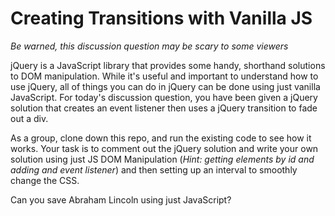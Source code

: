 # Creating Transitions with Vanilla JS

_*Be warned, this discussion question may be scary to some viewers*_

jQuery is a JavaScript library that provides some handy, shorthand solutions to DOM manipulation.  While it's useful and important to understand how to use jQuery, all of things you can do in jQuery can be done using just vanilla JavaScript.  For today's discussion question, you have been given a jQuery solution that creates an event listener then uses a jQuery transition to fade out a div.

As a group, clone down this repo, and run the existing code to see how it works.  Your task is to comment out the jQuery solution and write your own solution using just JS DOM Manipulation (*Hint: getting elements by id and adding and event listener*) and then setting up an interval to smoothly change the CSS.

Can you save Abraham Lincoln using just JavaScript?
